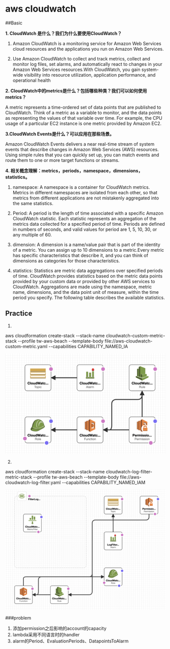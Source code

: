 # aws cloudwatch

##Basic

**1. CloudWatch 是什么？我们为什么要使用CloudWatch？**

1) Amazon CloudWatch is a monitoring service for Amazon Web Services cloud resources and the
   applications you run on Amazon Web Services.

2) Use Amazon CloudWatch to collect and track metrics, collect and monitor log files, set alarms,
   and automatically react to changes in your Amazon Web Services resources.With CloudWatch, you gain system-wide visibility into resource utilization, application performance, and operational health

**2. CloudWatch中的metrics是什么？包括哪些种类？我们可以如何使用metrics？**

A metric represents a time-ordered set of data points that are published to CloudWatch. Think of a metric as a variable to monitor, and the data points as representing the values of that variable over time. For example, the CPU usage of a particular EC2 instance is one metric provided by Amazon EC2.


**3.CloudWatch Events是什么？可以应用在那些场景。**

Amazon CloudWatch Events delivers a near real-time stream of system events that describe changes in Amazon Web Services (AWS) resources. Using simple rules that you can quickly set up, you can match events and route them to one or more target functions or streams.

**4. 相关概念理解：metrics，periods，namespace，dimensions，statistics。**

1) namespace: A namespace is a container for CloudWatch metrics. Metrics in different namespaces are isolated from each other, so that metrics from different applications are not mistakenly aggregated into the same statistics.

2) Period: A period is the length of time associated with a specific Amazon CloudWatch statistic. Each statistic represents an aggregation of the metrics data collected for a specified period of time. Periods are defined in numbers of seconds, and valid values for period are 1, 5, 10, 30, or any multiple of 60.

3) dimension: A dimension is a name/value pair that is part of the identity of a metric. You can assign up to 10 dimensions to a metric.Every metric has specific characteristics that describe it, and you can think of dimensions as categories for those characteristics.

4) statistics: Statistics are metric data aggregations over specified periods of time. CloudWatch provides statistics based on the metric data points provided by your custom data or provided by other AWS services to CloudWatch. Aggregations are made using the namespace, metric name, dimensions, and the data point unit of measure, within the time period you specify. The following table describes the available statistics.

## Practice
1)
aws cloudformation create-stack --stack-name cloudwatch-custom-metric-stack --profile tw-aws-beach --template-body file://aws-cloudwatch-custom-metric.yaml  --capabilities CAPABILITY_NAMED_IA

![metric](custom_metric.png)

2)
aws cloudformation create-stack --stack-name cloudwatch-log-filter-metric-stack --profile tw-aws-beach --template-body file://aws-cloudwatch-log-filter.yaml --capabilities CAPABILITY_NAMED_IAM

![log](log.png)

###problem

1. 添加permission之后影响的account的capacity
2. lambda采用不同语言时的handler
3. alarm的Period、EvaluationPeriods、DatapointsToAlarm
